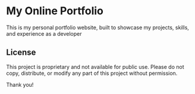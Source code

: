 # My Online Portfolio
This is my personal portfolio website, built to showcase my projects, skills, and experience as a developer

## License
This project is proprietary and not available for public use. Please do not copy, distribute, or modify any part of this project without permission.

Thank you!